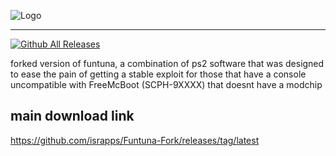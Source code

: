 
![Logo](https://github.com/israpps/Funtuna-Fork/blob/main/logos%20%26%20others/github%20logo.png "Funtuna logo")
***

[![Github All Releases](https://img.shields.io/github/downloads/israpps/Funtuna-Fork/releases/tag/latest.svg)]()


forked version of funtuna, a combination of ps2 software that was designed to ease the pain of getting a stable exploit for those that have a console uncompatible with FreeMcBoot (SCPH-9XXXX) that doesnt have a modchip




## main download link 

https://github.com/israpps/Funtuna-Fork/releases/tag/latest
